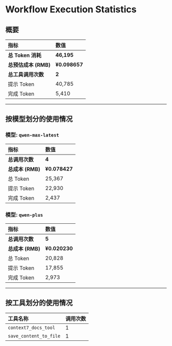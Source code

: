 # Workflow Execution Statistics

## 概要

| 指标 | 数值 |
| :--- | :--- |
| **总 Token 消耗** | **46,195** |
| **总预估成本 (RMB)** | **¥0.098657** |
| **总工具调用次数** | **2** |
| 提示 Token | 40,785 |
| 完成 Token | 5,410 |

---

## 按模型划分的使用情况


### 模型: `qwen-max-latest`

| 指标 | 数值 |
| :--- | :--- |
| **总调用次数** | **4** |
| **总成本 (RMB)** | **¥0.078427** |
| 总 Token | 25,367 |
| 提示 Token | 22,930 |
| 完成 Token | 2,437 |

### 模型: `qwen-plus`

| 指标 | 数值 |
| :--- | :--- |
| **总调用次数** | **5** |
| **总成本 (RMB)** | **¥0.020230** |
| 总 Token | 20,828 |
| 提示 Token | 17,855 |
| 完成 Token | 2,973 |

---

## 按工具划分的使用情况

| 工具名称 | 调用次数 |
| :--- | :--- |
| `context7_docs_tool` | 1 |
| `save_content_to_file` | 1 |
